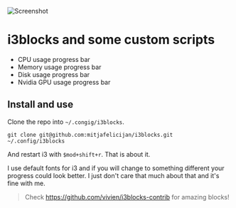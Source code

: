 ![Screenshot](https://github.com/mitjafelicijan/i3blocks/assets/296714/c6b68f57-56ce-4007-8264-03698cf0c339)

# i3blocks and some custom scripts

- CPU usage progress bar
- Memory usage progress bar
- Disk usage progress bar
- Nvidia GPU usage progress bar

## Install and use

Clone the repo into `~/.congig/i3blocks`.

```
git clone git@github.com:mitjafelicijan/i3blocks.git ~/.config/i3blocks
```

And restart i3 with `$mod+shift+r`. That is about it.

I use default fonts for i3 and if you will change to something different your
progress could look better. I just don't care that much about that and it's fine
with me.

> Check https://github.com/vivien/i3blocks-contrib for amazing blocks!

